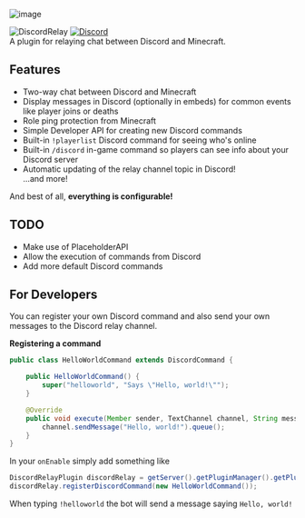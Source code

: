 ![image](https://user-images.githubusercontent.com/32024335/111518790-53ea6080-874e-11eb-9490-bfc2aeb7713c.png)

![DiscordRelay](https://github.com/lukeeey/DiscordRelay/workflows/DiscordRelay/badge.svg)
[![Discord](https://img.shields.io/discord/803794932820082739.svg?color=%237289da&label=Discord)](https://discord.gg/wXFFSkmANS)   
A plugin for relaying chat between Discord and Minecraft.

## Features
* Two-way chat between Discord and Minecraft
* Display messages in Discord (optionally in embeds) for common events like player joins or deaths
* Role ping protection from Minecraft
* Simple Developer API for creating new Discord commands
* Built-in `!playerlist` Discord command for seeing who's online
* Built-in `/discord` in-game command so players can see info about your Discord server  
* Automatic updating of the relay channel topic in Discord!  
...and more!
  
And best of all, **everything is configurable!**

## TODO
* Make use of PlaceholderAPI  
* Allow the execution of commands from Discord  
* Add more default Discord commands

## For Developers
You can register your own Discord command and also send your own messages to the Discord relay channel.

**Registering a command**
```java
public class HelloWorldCommand extends DiscordCommand {

    public HelloWorldCommand() {
        super("helloworld", "Says \"Hello, world!\"");
    }

    @Override
    public void execute(Member sender, TextChannel channel, String message) {
        channel.sendMessage("Hello, world!").queue();
    }
}
```
In your `onEnable` simply add something like
```java
DiscordRelayPlugin discordRelay = getServer().getPluginManager().getPlugin("DiscordRelay");
discordRelay.registerDiscordCommand(new HelloWorldCommand());
```
When typing `!helloworld` the bot will send a message saying `Hello, world!`

